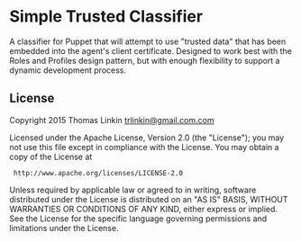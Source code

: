 # Simple Trusted Classifier

A classifier for Puppet that will attempt to use "trusted data" that has been
embedded into the agent's client certificate. Designed to work best with the
Roles and Profiles design pattern, but with enough flexibility to support a
dynamic development process.

## License

   Copyright 2015 Thomas Linkin <trlinkin@gmail.com.com>

   Licensed under the Apache License, Version 2.0 (the "License");
   you may not use this file except in compliance with the License.
   You may obtain a copy of the License at

     http://www.apache.org/licenses/LICENSE-2.0

   Unless required by applicable law or agreed to in writing, software
   distributed under the License is distributed on an "AS IS" BASIS,
   WITHOUT WARRANTIES OR CONDITIONS OF ANY KIND, either express or implied.
   See the License for the specific language governing permissions and
   limitations under the License.
